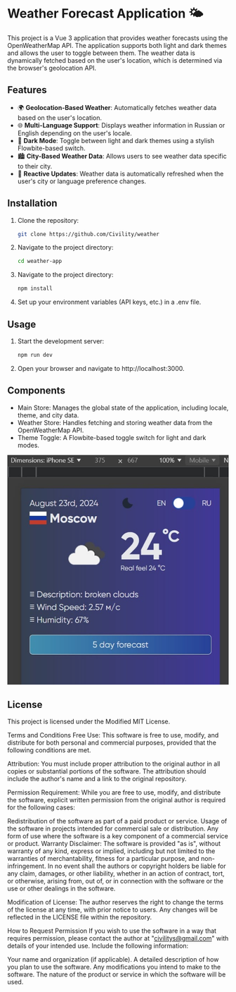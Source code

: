# Weather Forecast Application 🌤️

This project is a Vue 3 application that provides weather forecasts using the OpenWeatherMap API. The application supports both light and dark themes and allows the user to toggle between them. The weather data is dynamically fetched based on the user's location, which is determined via the browser's geolocation API.

## Features

- 🌍 **Geolocation-Based Weather**: Automatically fetches weather data based on the user's location.
- 🌐 **Multi-Language Support**: Displays weather information in Russian or English depending on the user's locale.
- 🌙 **Dark Mode**: Toggle between light and dark themes using a stylish Flowbite-based switch.
- 🏙 **City-Based Weather Data**: Allows users to see weather data specific to their city.
- 🔄 **Reactive Updates**: Weather data is automatically refreshed when the user's city or language preference changes.

## Installation

1. Clone the repository:

   ```bash
   git clone https://github.com/Civility/weather

   ```

2. Navigate to the project directory:

   ```bash
   cd weather-app

   ```

3. Navigate to the project directory:

   ```bash
   npm install

   ```

4. Set up your environment variables (API keys, etc.) in a .env file.

## Usage

1. Start the development server:

   ```bash
   npm run dev

   ```

2. Open your browser and navigate to http://localhost:3000.

## Components

- Main Store: Manages the global state of the application, including locale, theme, and city data.
- Weather Store: Handles fetching and storing weather data from the OpenWeatherMap API.
- Theme Toggle: A Flowbite-based toggle switch for light and dark modes.

![Weather Forecast](./public/weather_forecast.jpg)

## License

This project is licensed under the Modified MIT License.

Terms and Conditions
Free Use: This software is free to use, modify, and distribute for both personal and commercial purposes, provided that the following conditions are met.

Attribution: You must include proper attribution to the original author in all copies or substantial portions of the software. The attribution should include the author's name and a link to the original repository.

Permission Requirement: While you are free to use, modify, and distribute the software, explicit written permission from the original author is required for the following cases:

Redistribution of the software as part of a paid product or service.
Usage of the software in projects intended for commercial sale or distribution.
Any form of use where the software is a key component of a commercial service or product.
Warranty Disclaimer: The software is provided "as is", without warranty of any kind, express or implied, including but not limited to the warranties of merchantability, fitness for a particular purpose, and non-infringement. In no event shall the authors or copyright holders be liable for any claim, damages, or other liability, whether in an action of contract, tort, or otherwise, arising from, out of, or in connection with the software or the use or other dealings in the software.

Modification of License: The author reserves the right to change the terms of the license at any time, with prior notice to users. Any changes will be reflected in the LICENSE file within the repository.

How to Request Permission
If you wish to use the software in a way that requires permission, please contact the author at "civilitys@gmail.com" with details of your intended use. Include the following information:

Your name and organization (if applicable).
A detailed description of how you plan to use the software.
Any modifications you intend to make to the software.
The nature of the product or service in which the software will be used.

